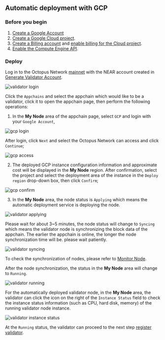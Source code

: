## Automatic deployment with GCP

### Before you begin

1. [Create a Google Account](https://support.google.com/accounts/answer/27441?hl=en)
2. [Create a Google Cloud project](https://cloud.google.com/resource-manager/docs/creating-managing-projects).
3. [Create a Billing account](https://cloud.google.com/billing/docs/how-to/manage-billing-account) and [enable billing for the Cloud project](https://cloud.google.com/billing/docs/how-to/modify-project).
4. [Enable the Compute Engine API](https://console.cloud.google.com/apis/api/compute.googleapis.com/overview).

### Deploy

Log in to the Octopus Network [mainnet](https://mainnet.oct.network) with the NEAR account created in [Generate Validator Account](./validator-generate-keys.md).

![validator login](../images/maintain/validator_login.jpg)

Click the `Appchains` and select the appchain which would like to be a validator, click it to open the appchain page, then perform the following operations:

1. In the **My Node** area of ​​the appchain page, select `GCP` and login with your `Google Account`, 

![gcp login](../images/maintain/validator_gcp_login.jpg)

After login, click `Next` and select the Octopus Network can access and click `Continue`;

![gcp access](../images/maintain/validator_gcp_access.jpg)

2. The deployed GCP instance configuration information and approximate cost will be displayed in the **My Node** region. After confirmation, select the project and select the deployment area of the instance in the `Deploy region` drop-down box, then click `Confirm`;

![gcp confirm](../images/maintain/validator_gcp_confirm.jpg)

3. In the **My Node** area, the node status is `Applying` which means the automatic deployment service is deploying the node.

![validator applying](../images/maintain/validator_gcp_applying.jpg)

Please wait for about 3~5 minutes, the node status will change to `Syncing` which means the validator node is synchronizing the block data of the appchain. The earlier the appchain is online, the longer the node synchronization time will be. please wait patiently.

![validator syncing](../images/maintain/validator_gcp_syncing.jpg)

To check the synchronization of nodes, please refer to [Monitor Node](./monitor-node.md).

After the node synchronization, the status in the **My Node** area will change to `Running`.

![validator running](../images/maintain/validator_gcp_running.jpg)

For the automatically deployed validator node, in the **My Node** area, the validator can click the icon on the right of the `Instance Status` field to check the instance status information (such as CPU, hard disk, memory) of the running validator node instance.

![validator instance status](../images/maintain/validator_instance_status.jpg)

At the `Running` status, the validator can proceed to the next step [register validator](./validator-register.md).